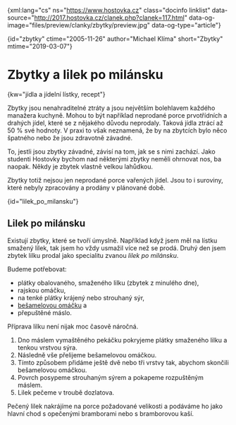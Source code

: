 
{xml:lang="cs" ns="https://www.hostovka.cz" class="docinfo linklist" data-source="http://2017.hostovka.cz/clanek.php?clanek=117.html" data-og-image="files/preview/clanky/zbytky/preview.jpg" data-og-type="article"}

{id="zbytky" ctime="2005-11-26" author="Michael Klíma" short="Zbytky" mtime="2019-03-07"}

# Zbytky a lilek po milánsku

<!-- generated attribute kw by user_udpatekw.sh on 2019-02-23, do not edit -->

{kw="jídla a jídelní lístky, recept"}

Zbytky jsou nenahraditelné ztráty a jsou největším bolehlavem každého manažera kuchyně. Mohou to být například neprodané porce prvotřídních a drahých jídel, které se z nějakého důvodu neprodaly. Taková jídla ztrácí až 50 % své hodnoty. V praxi to však neznamená, že by na zbytcích bylo něco špatného nebo že jsou zdravotně závadné.

To, jestli jsou zbytky závadné, závisí na tom, jak se s nimi zachází. Jako studenti Hostovky bychom nad některými zbytky neměli ohrnovat nos, ba naopak. Někdy je zbytek vlastně velkou lahůdkou.

Zbytky totiž nejsou jen neprodané porce vařených jídel. Jsou to i suroviny, které nebyly zpracovány a prodány v plánované době.

{id="lilek\_po\_milansku"}

## Lilek po milánsku

Existují zbytky, které se tvoří úmyslně. Například když jsem měl na lístku smažený lilek, tak jsem ho vždy usmažil více než se prodá. Druhý den jsem zbytek lilku prodal jako specialitu zvanou _lilek po milánsku_.

Budeme potřebovat:

  * plátky obalovaného, smaženého lilku (zbytek z minulého dne),
  * rajskou omáčku,
  * na tenké plátky krájený nebo strouhaný sýr,
  * [bešamelovou omáčku][1] a
  * přepuštěné máslo.

Příprava lilku není nijak moc časově náročná.

  1. Dno máslem vymaštěného pekáčku pokryjeme plátky smaženého lilku a tenkou vrstvou sýra.
  2. Následně vše přelijeme bešamelovou omáčkou.
  3. Tímto způsobem přidáme ještě dvě nebo tři vrstvy tak, abychom skončili bešamelovou omáčkou.
  4. Povrch posypeme strouhaným sýrem a pokapeme rozpuštěným máslem.
  5. Lilek pečeme v troubě dozlatova.

Pečený lilek nakrájíme na porce požadované velikosti a podáváme ho jako hlavní chod s opečenými bramborami nebo s bramborovou kaší.

 [1]: /besamel
